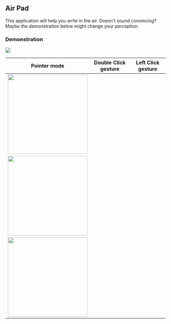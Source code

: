 ## Air Pad

This application will help you write in the air. Doesn't sound convincing? Maybe the demonstration below might change your perception. 

### Demonstration

<img src="https://github.com/GSAUC3/inDir/blob/master/icon/airpad.gif">



|Pointer mode|Double Click gesture|Left Click gesture|
|:-------:|:--------:|:------:|
|<img src="https://github.com/GSAUC3/inDir/blob/master/icon/ss1.png" width ="250" height ="250"> |
<img src="https://github.com/GSAUC3/inDir/blob/master/icon/ss2.png" width ="250" height ="250">| 
<img src="https://github.com/GSAUC3/inDir/blob/master/icon/ss3.png" width ="250" height ="250"> |

